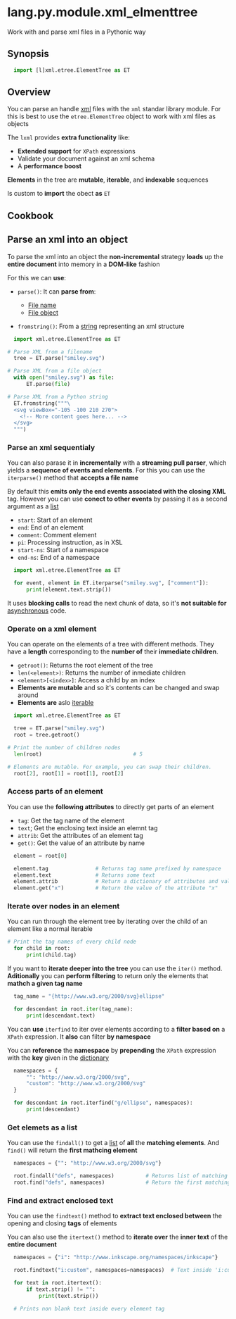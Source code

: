 # lang.py.module.xml_elmenttree

Work with and parse xml files in a Pythonic way

## Synopsis

```py
  import [l]xml.etree.ElementTree as ET
```

## Overview

You can parse an handle [xml](./g1b4.md) files with the `xml` standar library module.
For this is best to use the `etree.ElementTree` object to work with xml files
as objects

The `lxml` provides **extra functionality** like:

- **Extended support** for `XPath` expressions
- Validate your document against an xml schema
- A **performance boost** 

**Elements** in the tree are **mutable**, **iterable**, and **indexable** sequences

Is custom to **import** the obect **as** `ET`

## Cookbook

## Parse an xml into an object

To parse the xml into an object the **non-incremental** strategy **loads** up the
**entire document** into memory in a **DOM-like** fashion

For this we can **use**:

- `parse()`: It can **parse from**:

  - [File name](./bwao.md)
  - [File object](./7i8g.md)

- `fromstring()`: From a [string](./s479.md) representing an xml structure

```py
  import xml.etree.ElementTree as ET

# Parse XML from a filename
  tree = ET.parse("smiley.svg")

# Parse XML from a file object
  with open("smiley.svg") as file:
      ET.parse(file)

# Parse XML from a Python string
  ET.fromstring("""\
  <svg viewBox="-105 -100 210 270">
    <!-- More content goes here... -->
  </svg>
  """)
```

### Parse an xml sequentialy

You can also parase it in **incrementally** with a **streaming pull parser**, which
yields a **sequence of events and elements**. For this you can use the
`iterparse()` method that **accepts a file name**

By default this **emits only the end events associated with the closing XML** tag.
However you can use **conect to other events** by passing it as a second argument
as a [list](./7cxo.md)

- `start`: Start of an element
- `end`: End of an element
- `comment`: Comment element
- `pi`: Processing instruction, as in XSL
- `start-ns`: Start of a namespace
- `end-ns`: End of a namespace

```py
  import xml.etree.ElementTree as ET

  for event, element in ET.iterparse("smiley.svg", ["comment"]):
      print(element.text.strip())
```

It uses **blocking calls** to read the next chunk of data, so it's **not suitable
for** [asynchronous]() code.

### Operate on a xml element

You can operate on the elements of a tree with different methods. They have a
**length** corresponding to the **number of** their **immediate children**.

- `getroot()`: Returns the root element of the tree
- `len(<element>)`: Returns the number of inmediate children
- `<element>[<index>]`: Access a child by an index
- **Elements are mutable** and so it's contents can be changed and swap around
- **Elements are** aslo [iterable](./p7q9.md)

```py
  import xml.etree.ElementTree as ET

  tree = ET.parse("smiley.svg")
  root = tree.getroot()

# Print the number of children nodes
  len(root)                             # 5

# Elements are mutable. For example, you can swap their children.
  root[2], root[1] = root[1], root[2]
```

### Access parts of an element

You can use the **following attributes** to directly get parts of an element

- `tag`: Get the tag name of the element
- `text`; Get the enclosing text inside an elemnt tag
- `attrib`: Get the attributes of an element tag
- `get()`: Get the value of an attribute by name

```py
  element = root[0]

  element.tag               # Returns tag name prefixed by namespace
  element.text              # Returns some text
  element.attrib            # Return a dictionary of attributes and values
  element.get("x")          # Return the value of the attribute "x"
```

### Iterate over nodes in an element

You can run through the element tree by iterating over the child of an element
like a normal iterable

```py
# Print the tag names of every child node
  for child in root:
      print(child.tag)

```

If you want to **iterate deeper into the tree** you can use the `iter()`
method. **Aditionally** you can **perform filtering** to return only the
elements that **mathch a given tag name**

```py
  tag_name = "{http://www.w3.org/2000/svg}ellipse"

  for descendant in root.iter(tag_name):
      print(descendant.text)
```

You can **use** `iterfind` to iter over elements according to a **filter based
on** a `XPath` expression. It **also** can filter **by namespace**

You can **reference** the **namespace** by **prepending** the `XPath`
expression with the **key** given in the [dictionary](./0loj.md)

```py
  namespaces = {
      "": "http://www.w3.org/2000/svg",
      "custom": "http://www.w3.org/2000/svg"
  }

  for descendant in root.iterfind("g/ellipse", namespaces):
      print(descendant)
```

### Get elemets as a list

You can use the `findall()` to get a [list](./7cxo.md) of **all** the
**matching elements**. And `find()` will return the **first mathcing element**

```py
  namespaces = {"": "http://www.w3.org/2000/svg"}

  root.findall("defs", namespaces)          # Returns list of matching elements
  root.find("defs", namespaces)             # Return the first matching element
```

### Find and extract enclosed text

You can use the `findtext()` method to **extract text enclosed between** the
opening and closing **tags** of elements

You can also use the `itertext()` method to **iterate over** the **inner text**
of the **entire document**

```py
  namespaces = {"i": "http://www.inkscape.org/namespaces/inkscape"}

  root.findtext("i:custom", namespaces=namespaces)  # Text inside 'i:custom' element

  for text in root.itertext():
      if text.strip() != "":
          print(text.strip())

  # Prints non blank text inside every element tag
```
